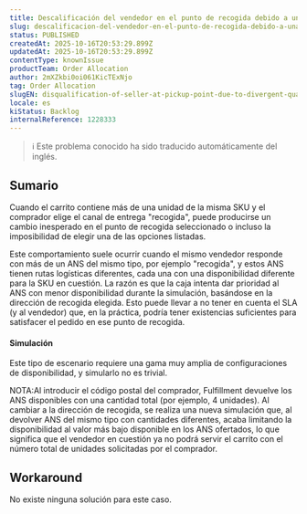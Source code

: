 ```yaml
---
title: Descalificación del vendedor en el punto de recogida debido a una cantidad divergente entre los ANS en la caja
slug: descalificacion-del-vendedor-en-el-punto-de-recogida-debido-a-una-cantidad-divergente-entre-los-ans-en-la-caja
status: PUBLISHED
createdAt: 2025-10-16T20:53:29.899Z
updatedAt: 2025-10-16T20:53:29.899Z
contentType: knownIssue
productTeam: Order Allocation
author: 2mXZkbi0oi061KicTExNjo
tag: Order Allocation
slugEN: disqualification-of-seller-at-pickup-point-due-to-divergent-quantity-between-slas-at-checkout
locale: es
kiStatus: Backlog
internalReference: 1228333
---
```


>ℹ️ Este problema conocido ha sido traducido automáticamente del inglés.

## Sumario


Cuando el carrito contiene más de una unidad de la misma SKU y el comprador elige el canal de entrega "recogida", puede producirse un cambio inesperado en el punto de recogida seleccionado o incluso la imposibilidad de elegir una de las opciones listadas.

Este comportamiento suele ocurrir cuando el mismo vendedor responde con más de un ANS del mismo tipo, por ejemplo "recogida", y estos ANS tienen rutas logísticas diferentes, cada una con una disponibilidad diferente para la SKU en cuestión.
La razón es que la caja intenta dar prioridad al ANS con menor disponibilidad durante la simulación, basándose en la dirección de recogida elegida. Esto puede llevar a no tener en cuenta el SLA (y al vendedor) que, en la práctica, podría tener existencias suficientes para satisfacer el pedido en ese punto de recogida.


#### Simulación


Este tipo de escenario requiere una gama muy amplia de configuraciones de disponibilidad, y simularlo no es trivial.

NOTA:Al introducir el código postal del comprador, Fulfillment devuelve los ANS disponibles con una cantidad total (por ejemplo, 4 unidades).
Al cambiar a la dirección de recogida, se realiza una nueva simulación que, al devolver ANS del mismo tipo con cantidades diferentes, acaba limitando la disponibilidad al valor más bajo disponible en los ANS ofertados, lo que significa que el vendedor en cuestión ya no podrá servir el carrito con el número total de unidades solicitadas por el comprador.

## Workaround



No existe ninguna solución para este caso.


